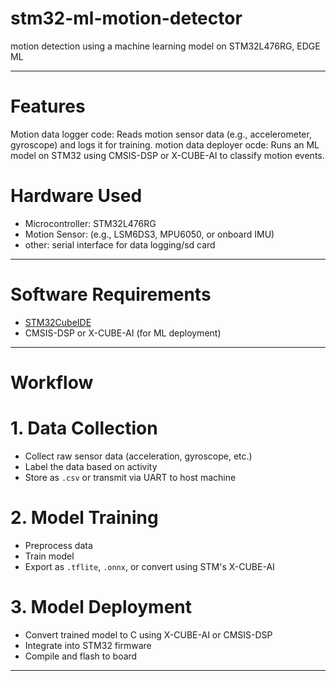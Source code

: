 # stm32-ml-motion-detector
motion detection using a machine learning model on STM32L476RG, EDGE ML

---

# Features

Motion data logger code: Reads motion sensor data (e.g., accelerometer, gyroscope) and logs it for training.
motion data deployer ocde: Runs an ML model on STM32 using CMSIS-DSP or X-CUBE-AI to classify motion events.


# Hardware Used

- Microcontroller: STM32L476RG
- Motion Sensor: (e.g., LSM6DS3, MPU6050, or onboard IMU)
- other:  serial interface for data logging/sd card

---

# Software Requirements

- [STM32CubeIDE](https://www.st.com/en/development-tools/stm32cubeide.html)
- CMSIS-DSP or X-CUBE-AI (for ML deployment)
---

# Workflow

# 1. Data Collection 
- Collect raw sensor data (acceleration, gyroscope, etc.)
- Label the data based on activity 
- Store as `.csv` or transmit via UART to host machine

# 2. Model Training
- Preprocess data 
- Train model 
- Export as `.tflite`, `.onnx`, or convert using STM's X-CUBE-AI

# 3. Model Deployment
- Convert trained model to C using X-CUBE-AI or CMSIS-DSP
- Integrate into STM32 firmware
- Compile and flash to board

---


